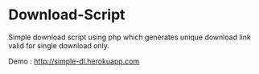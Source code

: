 # Download-Script
Simple download script using php which generates unique download link valid for single download only.

Demo : http://simple-dl.herokuapp.com
